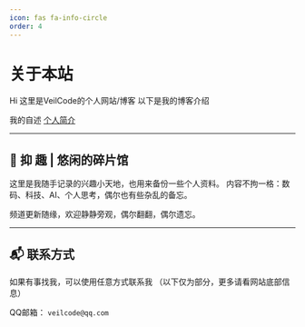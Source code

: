 ```yaml
---
icon: fas fa-info-circle
order: 4
---
```


# 关于本站

Hi 这里是VeilCode的个人网站/博客
以下是我的博客介绍

我的自述
[个人简介](https://sherkent.github.io/posts/自述)

---

## 🌿 抑 趣 | 悠闲的碎片馆

这里是我随手记录的兴趣小天地，也用来备份一些个人资料。
内容不拘一格：数码、科技、AI、个人思考，偶尔也有些杂乱的备忘。

频道更新随缘，欢迎静静旁观，偶尔翻翻，偶尔遗忘。

---

## 📬 联系方式

如果有事找我，可以使用任意方式联系我
（以下仅为部分，更多请看网站底部信息）

QQ邮箱： `veilcode@qq.com`